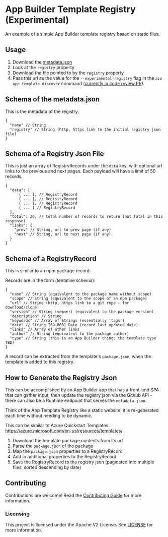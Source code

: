 # App Builder Template Registry (Experimental)

An example of a simple App Builder template registry based on static files.

## Usage

1. Download the [metadata.json](https://raw.githubusercontent.com/adobe/aio-app-builder-template-registry/main/data/metadata.json)
2. Look at the `registry` property
3. Download the file pointed to by the `registry` property
4. Pass this url as the value for the `--experimental-registry` flag in the `aio app template discover` command ([currently in code review PR](https://github.com/adobe/aio-cli-plugin-app/pull/514))

## Schema of the metadata.json

This is the metadata of the registry.

```jsonc
{
  "name" // String
  "registry" // String (http, https link to the initial registry json file)
}
```

## Schema of a Registry Json File

This is just an array of RegistryRecords under the `data` key, with optional url links to the previous and next pages.
Each payload will have a limit of 50 records.

```jsonc
{
  "data": [ 
      { ... }, // RegistryRecord
      { ... }, // RegistryRecord
      { ... }, // RegistryRecord
      { ... } // RegistryRecord
  ],
  "total": 20, // total number of records to return (not total in this response)
  "links": {
    "prev" // String, url to prev page (if any)
    "next" // String, url to next page (if any)
  }
}
```

## Schema of a RegistryRecord

This is similar to an npm package record.

Records are in the form (tentative schema):

```jsonc
{
  "name" // String (equivalent to the package name without scope)
  "scope" // String (equivalent to the scope of an npm package)
  "url" // String (http, https link to a git repo - for download/clone)
  "version" // String (semver) (equivalent to the package version)
  "description" // String
  "keywords" // Array of Strings (essentially 'tags')
  "date" // String ISO-8601 Date (record last updated date)
  "links" // Array of other links
  "author" // String (equivalent to the package author)
  "type" // String (this is an App Builder thing: the template type TBD)
}
```

A record can be extracted from the template's `package.json`, when the template is added to this registry.

## How to Generate the Registry Json

This can be accomplished by an App Builder app that has a front-end SPA that can gather input, then update the registry json via the Github API - there can also be a Runtime endpoint that serves the `metadata.json`.

Think of the App Template Registry like a static website, it is re-generated each time without needing to be dynamic.

This can be similar to Azure Quickstart Templates: <https://azure.microsoft.com/en-us/resources/templates/>

1. Download the template package contents from its url
2. Parse the `package.json` of the package
3. Map the `package.json` properties to a RegistryRecord
4. Add in additional properties to the RegistryRecord
5. Save the RegistryRecord to the registry json (paginated into multiple files, sorted descending by date)

## Contributing

Contributions are welcome! Read the [Contributing Guide](./.github/CONTRIBUTING.md) for more information.

### Licensing

This project is licensed under the Apache V2 License. See [LICENSE](LICENSE) for more information.
